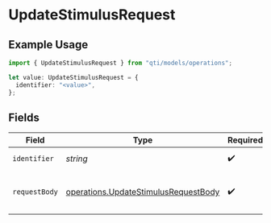 # UpdateStimulusRequest

## Example Usage

```typescript
import { UpdateStimulusRequest } from "qti/models/operations";

let value: UpdateStimulusRequest = {
  identifier: "<value>",
};
```

## Fields

| Field                                                                                        | Type                                                                                         | Required                                                                                     | Description                                                                                  |
| -------------------------------------------------------------------------------------------- | -------------------------------------------------------------------------------------------- | -------------------------------------------------------------------------------------------- | -------------------------------------------------------------------------------------------- |
| `identifier`                                                                                 | *string*                                                                                     | :heavy_check_mark:                                                                           | Stimulus identifier                                                                          |
| `requestBody`                                                                                | [operations.UpdateStimulusRequestBody](../../models/operations/updatestimulusrequestbody.md) | :heavy_check_mark:                                                                           | The stimulus content to update.                                                              |